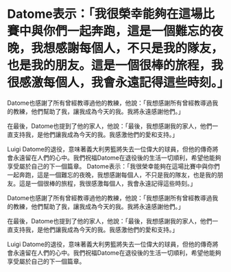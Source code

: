 #  Datome表示：「我很榮幸能夠在這場比賽中與你們一起奔跑，這是一個難忘的夜晚，我想感謝每個人，不只是我的隊友，也是我的朋友。這是一個很棒的旅程，我很感激每個人，我會永遠記得這些時刻。」

 Datome也感謝了所有曾經教導過他的教練，他說：「我想感謝所有曾經教導過我的教練，他們幫助了我，讓我成為今天的我。我將永遠感謝他們。」

 在最後，Datome也提到了他的家人，他說：「最後，我想感謝我的家人，他們一直支持我，是他們讓我成為今天的我。我感激他們的愛和支持。」

 Luigi Datome的退役，意味著義大利男籃將失去一位偉大的球員，但他的傳奇將會永遠留在人們的心中。我們祝福Datome在退役後的生活一切順利，希望他能夠享受屬於自己的下一個篇章。 
  Datome表示：「我很榮幸能夠在這場比賽中與你們一起奔跑，這是一個難忘的夜晚，我想感謝每個人，不只是我的隊友，也是我的朋友。這是一個很棒的旅程，我很感激每個人，我會永遠記得這些時刻。」

 Datome也感謝了所有曾經教導過他的教練，他說：「我想感謝所有曾經教導過我的教練，他們幫助了我，讓我成為今天的我。我將永遠感謝他們。」

 在最後，Datome也提到了他的家人，他說：「最後，我想感謝我的家人，他們一直支持我，是他們讓我成為今天的我。我感激他們的愛和支持。」

 Luigi Datome的退役，意味著義大利男籃將失去一位偉大的球員，但他的傳奇將會永遠留在人們的心中。我們祝福Datome在退役後的生活一切順利，希望他能夠享受屬於自己的下一個篇章。